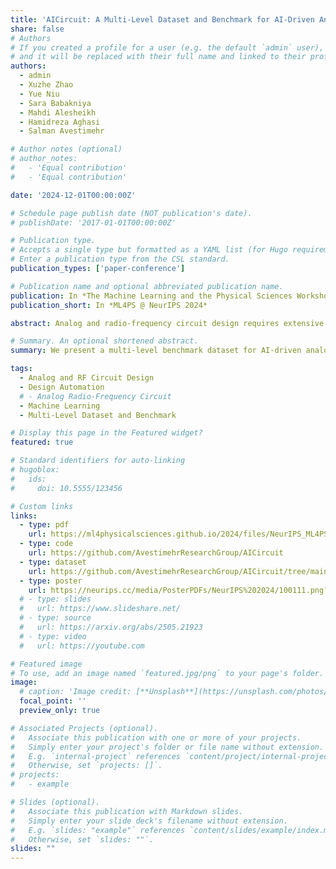```yaml
---
title: 'AICircuit: A Multi-Level Dataset and Benchmark for AI-Driven Analog Integrated Circuit Design'
share: false
# Authors
# If you created a profile for a user (e.g. the default `admin` user), write the username (folder name) here
# and it will be replaced with their full name and linked to their profile.
authors:
  - admin
  - Xuzhe Zhao
  - Yue Niu
  - Sara Babakniya
  - Mahdi Alesheikh
  - Hamidreza Aghasi
  - Salman Avestimehr

# Author notes (optional)
# author_notes:
#   - 'Equal contribution'
#   - 'Equal contribution'

date: '2024-12-01T00:00:00Z'

# Schedule page publish date (NOT publication's date).
# publishDate: '2017-01-01T00:00:00Z'

# Publication type.
# Accepts a single type but formatted as a YAML list (for Hugo requirements).
# Enter a publication type from the CSL standard.
publication_types: ['paper-conference']

# Publication name and optional abbreviated publication name.
publication: In *The Machine Learning and the Physical Sciences Workshop @ NeurIPS*
publication_short: In *ML4PS @ NeurIPS 2024*

abstract: Analog and radio-frequency circuit design requires extensive exploration of both circuit topology and parameters to meet specific design criteria. This design process is highly specialized and time-intensive, particularly as the number of circuit parameters increases and the circuit becomes more complex. Prior research has explored the potential of machine learning to enhance circuit design procedures;  however, primarily focused on simple circuits. To date, a generic and diverse dataset with robust metrics on advanced mm-wave circuits does not exist. To bridge this gap, we present AICircuit, a comprehensive multi-level dataset and benchmark for developing and evaluating ML algorithms in analog and radio-frequency circuit design. AICircuit comprises seven commonly used advanced analog circuits and two complex wireless transceiver systems composed of multiple circuit blocks, encompassing a wide array of design scenarios encountered in real-world applications. We extensively evaluate various ML algorithms on the dataset, revealing the potential of ML algorithms in learning the mapping from the design specifications to the desired circuit parameters. 

# Summary. An optional shortened abstract.
summary: We present a multi-level benchmark dataset for AI-driven analog and radio-frequency circuit design.

tags:
  - Analog and RF Circuit Design 
  - Design Automation
  # - Analog Radio-Frequency Circuit
  - Machine Learning
  - Multi-Level Dataset and Benchmark

# Display this page in the Featured widget?
featured: true

# Standard identifiers for auto-linking
# hugoblox:
#   ids:
#     doi: 10.5555/123456

# Custom links
links:
  - type: pdf
    url: https://ml4physicalsciences.github.io/2024/files/NeurIPS_ML4PS_2024_152.pdf
  - type: code
    url: https://github.com/AvestimehrResearchGroup/AICircuit
  - type: dataset
    url: https://github.com/AvestimehrResearchGroup/AICircuit/tree/main/Dataset
  - type: poster
    url: https://neurips.cc/media/PosterPDFs/NeurIPS%202024/100111.png?t=1732934030.9055893
  # - type: slides
  #   url: https://www.slideshare.net/
  # - type: source
  #   url: https://arxiv.org/abs/2505.21923
  # - type: video
  #   url: https://youtube.com

# Featured image
# To use, add an image named `featured.jpg/png` to your page's folder.
image:
  # caption: 'Image credit: [**Unsplash**](https://unsplash.com/photos/pLCdAaMFLTE)'
  focal_point: ''
  preview_only: true

# Associated Projects (optional).
#   Associate this publication with one or more of your projects.
#   Simply enter your project's folder or file name without extension.
#   E.g. `internal-project` references `content/project/internal-project/index.md`.
#   Otherwise, set `projects: []`.
# projects:
#   - example

# Slides (optional).
#   Associate this publication with Markdown slides.
#   Simply enter your slide deck's filename without extension.
#   E.g. `slides: "example"` references `content/slides/example/index.md`.
#   Otherwise, set `slides: ""`.
slides: ""
---
```


<!-- {{% callout note %}}
Click the _Cite_ button above to demo the feature to enable visitors to import publication metadata into their reference management software.
{{% /callout %}}

{{% callout note %}}
Create your slides in Markdown - click the _Slides_ button to check out the example.
{{% /callout %}} -->
<!-- 
Add the publication's **full text** or **supplementary notes** here. You can use rich formatting such as including [code, math, and images](https://docs.hugoblox.com/content/writing-markdown-latex/). -->
